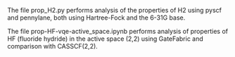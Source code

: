 
The file prop_H2.py performs analysis of the properties of H2 using pyscf and pennylane, both using Hartree-Fock and the 6-31G base.

The file prop-HF-vqe-active_space.ipynb performs analysis of properties of HF (fluoride hydride) in the active space (2,2) using GateFabric and comparison with CASSCF(2,2).
